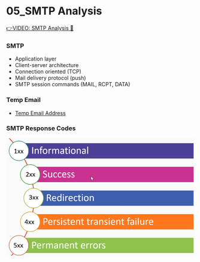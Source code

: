 # 05_SMTP Analysis

[👉VIDEO: SMTP Analysis &#128279;](https://codered.eccouncil.org/courseVideo/practical-wireshark?lessonId=2706cb68-82b8-4635-b6b7-c397bb9e9e9b&finalAssessment=false)

### SMTP

- Application layer
- Client-server architecture
- Connection oriented (TCP)
- Mail delivery protocol (push)
- SMTP session commands (MAIL, RCPT, DATA)

### Temp Email

- [Temp Email Address](https://tempail.com/)

### SMTP Response Codes

![](img/smpt_response_code.png)
